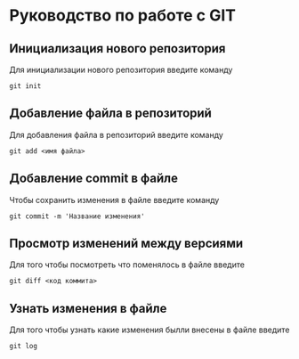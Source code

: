 # Руководство по работе с GIT

## Инициализация нового репозитория

Для инициализации нового репозитория введите команду 
```
git init
```
## Добавление файла в репозиторий

Для добавления файла в репозиторий введите команду
```
git add <имя файла>
```

## Добавление commit в файле

Чтобы сохранить изменения в файле введите команду
```
git commit -m 'Название изменения'
```

## Просмотр изменений между версиями

Для того чтобы посмотреть что поменялось в файле введите
```
git diff <код коммита>
```
## Узнать изменения в файле

Для того чтобы узнать какие изменения былли внесены в файле введите
```
git log
```

 